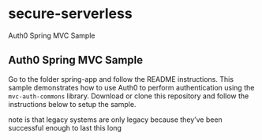 # secure-serverless
Auth0 Spring MVC Sample 

## Auth0 Spring MVC Sample

Go to the folder spring-app and follow the README instructions. This sample demonstrates how to use Auth0 to perform authentication using the `mvc-auth-commons` library. Download or clone this repository and follow the instructions below to setup the sample.

note is that legacy systems are only legacy because they’ve been successful enough to last this long